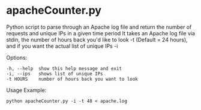 # apacheCounter.py
Python script to parse through an Apache log file and return the number of requests and unique IPs in a given time period
It takes an Apache log file via stdin, the number of hours back you'd like to look -t (Default = 24 hours), and if you want the actual list of unique IPs -i

Options:
```
-h, --help  show this help message and exit
-i, --ips   shows list of unique IPs
-t HOURS    number of hours back you want to look
```

Usage Example:
```
python apacheCounter.py -i -t 48 < apache.log
